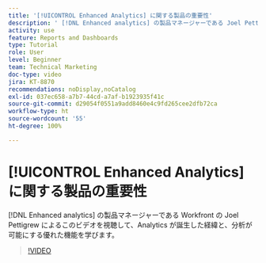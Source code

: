 ```yaml
---
title: '[!UICONTROL Enhanced Analytics] に関する製品の重要性'
description: ' [!DNL Enhanced analytics] の製品マネージャーである Joel Pettigrew が、Analytics が誕生した経緯と、これによって可能になる優れた機能について解説します。'
activity: use
feature: Reports and Dashboards
type: Tutorial
role: User
level: Beginner
team: Technical Marketing
doc-type: video
jira: KT-8870
recommendations: noDisplay,noCatalog
exl-id: 037ec658-a7b7-44cd-a7af-b1923935f41c
source-git-commit: d29054f0551a9add8460e4c9fd265cee2dfb72ca
workflow-type: ht
source-wordcount: '55'
ht-degree: 100%

---
```


# [!UICONTROL Enhanced Analytics] に関する製品の重要性

[!DNL Enhanced analytics] の製品マネージャーである Workfront の Joel Pettigrew によるこのビデオを視聴して、Analytics が誕生した経緯と、分析が可能にする優れた機能を学びます。

>[!VIDEO](https://video.tv.adobe.com/v/335042/?quality=12&learn=on)
